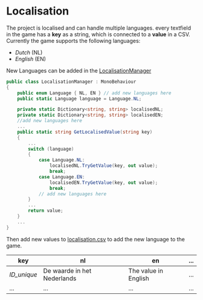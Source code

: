 # Localisation
The project is localised and can handle multiple languages.
every textfield in the game has a **key** as a string, which is connected to a **value** in a CSV.
Currently the game supports the following languages:
- *Dutch* (NL)
- *English* (EN)

New Languages can be added in the [LocalisationManager](../master/Assets/Scripts/Localisation/LocalisationManager.cs)
```C#
public class LocalisationManager : MonoBehaviour
{
    public enum Language { NL, EN } // add new languages here
    public static Language language = Language.NL;

    private static Dictionary<string, string> localisedNL;
    private static Dictionary<string, string> localisedEN;
    //add new languages here
    ...
    public static string GetLocalisedValue(string key)
    {
        ...
        switch (language)
        {
            case Language.NL:
                localisedNL.TryGetValue(key, out value);
                break;
            case Language.EN:
                localisedEN.TryGetValue(key, out value);
                break;
            // add new languages here
        }
        ...
        return value;
    }
    ...
}
```
Then add new values to [localisation.csv](../master/Assets/Resources/localisation.csv) to add the new language to the game.

key | nl | en | ... 
--- | --- | --- | --- 
*ID_unique* | De waarde in het Nederlands | The value in English | ...
... |...|...|...
